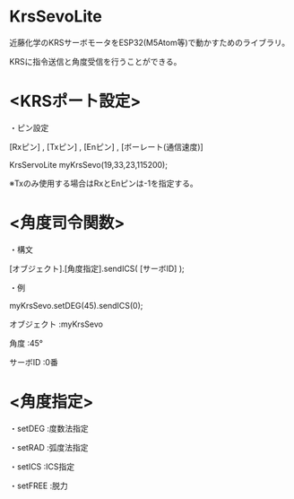 # KrsSevoLite
近藤化学のKRSサーボモータをESP32(M5Atom等)で動かすためのライブラリ。

KRSに指令送信と角度受信を行うことができる。

#  <KRSポート設定> 
・ピン設定

 [Rxピン] , [Txピン] , [Enピン] , [ボーレート(通信速度)] 
 
KrsServoLite myKrsSevo(19,33,23,115200);

※Txのみ使用する場合はRxとEnピンは-1を指定する。


# <角度司令関数>
 
・構文

[オブジェクト].[角度指定].sendICS( [サーボID] );

・例

myKrsSevo.setDEG(45).sendICS(0);

オブジェクト  :myKrsSevo

角度         :45°

サーボID     :0番


# <角度指定>
 
・setDEG  :度数法指定

・setRAD  :弧度法指定

・setICS  :ICS指定

・setFREE :脱力

